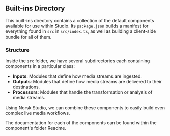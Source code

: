 ## Built-ins Directory

This built-ins directory contains a collection of the default components available for use within Studio.
Its `package.json` builds a manifest for everything found in `src` in `src/index.ts`, as well as building a client-side bundle for all of them.

### Structure

Inside the `src` folder, we have several subdirectories each containing components in a particular class:

- **Inputs**: Modules that define how media streams are ingested.
- **Outputs**: Modules that define how media streams are delivered to their destinations.
- **Processors**: Modules that handle the transformation or analysis of media streams.

Using Norsk Studio, we can combine these components to easily build even complex live media workflows.

The documentation for each of the components can be found within the component's folder Readme.
